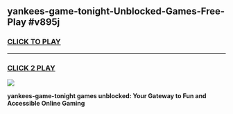 
## yankees-game-tonight-Unblocked-Games-Free-Play #v895j
<h3>
<a href="https://us.freeplayer.one?title=yankees-game-tonight&ref=9M">CLICK TO PLAY</a></h3>
<hr>

<h3>
<a href="https://us.freeplayer.one?title=yankees-game-tonight&ref=9M">CLICK 2 PLAY</a>
  
</h3>

<a href="https://us.freeplayer.one?title=yankees-game-tonight&ref=9M"><img src="https://clearcache.store/games.png"></a>


**yankees-game-tonight games unblocked: Your Gateway to Fun and Accessible Online Gaming**

